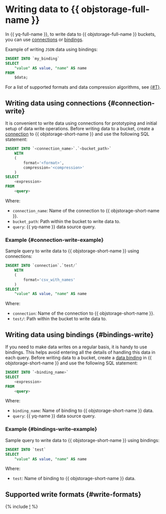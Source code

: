 # Writing data to {{ objstorage-full-name }}

In {{ yq-full-name }}, to write data to {{ objstorage-full-name }} buckets, you can use [connections](#connection-write) or [bindings](#bindings-write).

Example of writing `JSON` data using bindings:

```sql
INSERT INTO `my_binding`
SELECT
    "value" AS value, "name" AS name
FROM
    $data;
```

For a list of supported formats and data compression algorithms, see [{#T}](#write-formats).

## Writing data using connections {#connection-write}

It is convenient to write data using connections for prototyping and initial setup of data write operations. Before writing data to a bucket, create a [connection](object-storage.md#create_connection) to {{ objstorage-short-name }} and use the following SQL statement:

```sql
INSERT INTO `<connection_name>`.`<bucket_path>`
    WITH
    (
        format='<format>',
        compression='<compression>'
    )
SELECT
    <expression>
FROM
    <query>
```

Where:

* `connection_name`: Name of the connection to {{ objstorage-short-name }}.
* `bucket_path`: Path within the bucket to write data to.
* `query`: {{ yq-name }} data source query.

### Example {#connection-write-example}

Sample query to write data to {{ objstorage-short-name }} using connections:

```sql
INSERT INTO `connection`.`test/`
    WITH
    (
        format='csv_with_names'
    )
SELECT
    "value" AS value, "name" AS name
```

Where:

* `connection`: Name of the connection to {{ objstorage-short-name }}.
* `test/`: Path within the bucket to write data to.

## Writing data using bindings {#bindings-write}

If you need to make data writes on a regular basis, it is handy to use bindings. This helps avoid entering all the details of handling this data in each query. Before writing data to a bucket, create a [data binding](object-storage-binding.md) in {{ objstorage-short-name }} and use the following SQL statement:

```sql
INSERT INTO `<binding_name>`
SELECT
    <expression>
FROM
    <query>
```

Where:

* `binding_name`: Name of binding to {{ objstorage-short-name }} data.
* `query`: {{ yq-name }} data source query.

### Example {#bindings-write-example}

Sample query to write data to {{ objstorage-short-name }} using bindings:

```sql
INSERT INTO `test`
SELECT
    "value" AS value, "name" AS name
```

Where:

* `test`: Name of binding to {{ objstorage-short-name }} data.

## Supported write formats {#write-formats}

{% include [!](../_includes/supported-objstorage-write-formats.md) %}
